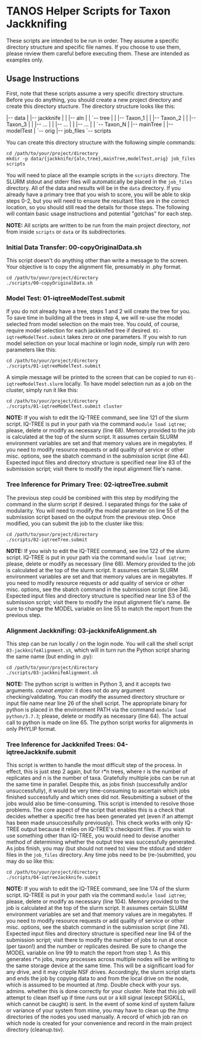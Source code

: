 # TANOS Helper Scripts for Taxon Jackknifing

These scripts are intended to be run in order. They assume a specific directory
structure and specific file names. If you choose to use them, please review them
careful before executing them. These are intended as examples only.

## Usage Instructions

First, note that these scripts assume a very specific directory structure. Before
you do anything, you should create a new project directory and create this
directory stucture. The directory structure looks like this:

|-- data
|   |-- jackknife
|   |   |-- aln
|   |   \`-- tree
|   |       |-- Taxon_1
|   |       |-- Taxon_2
|   |       |-- Taxon_3
|   |       |-- ...
|   |       |-- ...
|   |       |-- ...
|   |       \`-- Taxon_N
|   |-- mainTree
|   |-- modelTest
|   \`-- orig
|-- job_files
\`-- scripts

You can create this directory structure with the following simple commands:

```
cd /path/to/your/project/directory
mkdir -p data/{jackknife/{aln,tree},mainTree,modelTest,orig} job_files scripts
```

You will need to place all the example scripts in the `scripts` directory. The
SLURM stdout and stderr files will automatically be placed in the `job_files`
directory. All of the data and results will be in the `data` directory. If you
already have a primary tree that you wish to score, you will be able to skip
steps 0-2, but you will need to ensure the resultant files are in the correct
location, so you should still read the details for those steps. The following
will contain basic usage instructions and potential "gotchas" for each step.

**NOTE:** All scripts are written to be run from the main project directory,
_not_ from inside `scripts` or `data` or its subdirectories.

### Initial Data Transfer: 00-copyOriginalData.sh

This script doesn't do anything other than write a message to the screen. Your objective is to copy the alignment file, presumably in .phy format.

```
cd /path/to/your/project/directory
./scripts/00-copyOriginalData.sh
```

### Model Test: 01-iqtreeModelTest.submit

If you do not already have a tree, steps 1 and 2 will create the tree for you.
To save time in building all the trees in step 4, we will re-use the model
selected from model selection on the main tree. You could, of course, require
model selection for each jackknifed tree if desired. `01-iqtreeModelTest.submit`
takes zero or one parameters. If you wish to run model selection on your local
machine or login node, simply run with zero parameters like this:

```
cd /path/to/your/project/directory
./scripts/01-iqtreeModelTest.submit
```

A simple message will be printed to the screen that can be copied to run
`01-iqtreeModelTest.slurm` locally. To have model selection run as a job on the
cluster, simply run it like this:

```
cd /path/to/your/project/directory
./scripts/01-iqtreeModelTest.submit cluster
```

**NOTE:** If you wish to edit the IQ-TREE command, see line 121 of the slurm
script. IQ-TREE is put in your path via the command `module load iqtree`; please,
delete or modify as necessary (line 68). Memory provided to the job is calculated
at the top of the slurm script. It assumes certain SLURM environment variables
are set and that memory values are in megabytes. If you need to modify resource
requests or add quality of service or other misc. options, see the sbatch command
in the submission script (line 44). Expected input files and directory structure
is specified near line 83 of the submission script; visit there to modify the
input alignment file's name.

### Tree Inference for Primary Tree: 02-iqtreeTree.submit

The previous step could be combined with this step by modifying the command in
the slurm script if desired. I separated things for the sake of modularity. You
will need to modify the model parameter on line 55 of the submission script based
on the output from the previous step. Once modified, you can submit the job to
the cluster like this:

```
cd /path/to/your/project/directory
./scripts/02-iqtreeTree.submit
```

**NOTE:** If you wish to edit the IQ-TREE command, see line 122 of the slurm
script. IQ-TREE is put in your path via the command `module load iqtree`; please,
delete or modify as necessary (line 68). Memory provided to the job is calculated
at the top of the slurm script. It assumes certain SLURM environment variables
are set and that memory values are in megabytes. If you need to modify resource
requests or add quality of service or other misc. options, see the sbatch command
in the submission script (line 34). Expected input files and directory structure
is specified near line 53 of the submission script; visit there to modify the
input alignment file's name. Be sure to change the MODEL variable on line 55 to
match the report from the previous step.

### Alignment Jackknifing: 03-jackknifeAlignment.sh

This step can be run locally / on the login node. You will call the shell
script `03-jackknifeAlignment.sh`, which will in turn run the Python script
sharing the same name (but ending in .py):

```
cd /path/to/your/project/directory
./scripts/03-jackknifeAlignment.sh
```

**NOTE:** The python script is written in Python 3, and it accepts two arguments.
_caveat emptor_: it does not do any argument checking/validating. You can modify
the assumed directory structure or input file name near line 26 of the shell
script. The appropriate binary for python is placed in the environment PATH via
the command `module load python/3.7.3`; please, delete or modify as necessary
(line 64). The actual call to python is made on line 65. The python script works
for alignments in only PHYLIP format.

### Tree Inference for Jackknifed Trees: 04-iqtreeJackknife.submit

This script is written to handle the most difficult step of the process. In
effect, this is just step 2 again, but for r\*n trees, where r is the number of
replicates and n is the number of taxa. Gratefully multiple jobs can be run at
the same time in parallel. Despite this, as jobs finish (successfully and/or
unsuccessfully), it would be very time-consuming to ascertain which jobs finished
successfully and which ones did not. Resubmitting a subset of the jobs would also
be time-consuming. This script is intended to resolve those problems. The core
aspect of the script that enables this is a check that decides whether a specific
tree has been generated yet (even if an attempt has been made unsuccessfully
previously). This check works with only IQ-TREE output because it relies on
IQ-TREE's checkpoint files. If you wish to use something other than IQ-TREE, you
would need to devise another method of determining whether the output tree was
successfully generated. As jobs finish, you may (but should not need to) view
the stdout and stderr files in the `job_files` directory. Any time jobs need to
be (re-)submitted, you may do so like this:

```
cd /path/to/your/project/directory
./scripts/04-iqtreeJackknife.submit
```

**NOTE:** If you wish to edit the IQ-TREE command, see line 174 of the slurm
script. IQ-TREE is put in your path via the command `module load iqtree`; please,
delete or modify as necessary (line 104). Memory provided to the job is calculated
at the top of the slurm script. It assumes certain SLURM environment variables
are set and that memory values are in megabytes. If you need to modify resource
requests or add quality of service or other misc. options, see the sbatch command
in the submission script (line 74). Expected input files and directory structure
is specified near line 94 of the submission script; visit there to modify the
number of jobs to run at once (per taxon!) and the number or replicates desired.
Be sure to change the MODEL variable on line 99 to match the report from step 1.
As this generates r\*n jobs, many processes across multiple nodes will be writing
to the same storage device at the same time. This will be a significant load for
any drive, and it may cripple NSF drives. Accordingly, the slurm script starts
and ends the job by copying data to and from the local drive on the node, which
is assumed to be mounted at /tmp. Double check with your sys. admins. whether
this is done correctly for your cluster. Note that this job will attempt to
clean itself up if time runs out or a kill signal (except SIGKILL, which cannot
be caught) is sent. In the event of some kind of system failure or variance of
your system from mine, you may have to clean up the /tmp directories of the nodes
you used manually. A record of which job ran on which node is created for your
convenience and record in the main project directory (cleanup.tsv).

